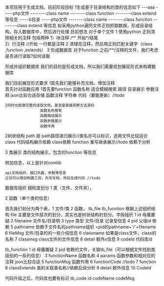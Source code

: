 本项目用于生成文档，目前阶段目标
1生成基于目录结构的类的信息如下
 ---aaa
 -----php文件
 --------class name
 --------class function
 --------class extend 等信息
 -----b目录
-----php文件
 --------class name
 --------class function
 --------class extend 等信息
拟采用python遍历文件正则抓取数据，形成目录结构，存入数据库中，然后进行处理
目前想法
对于单个文件
	1 使用python 正则清除相关的注释 包括两种
	 1）块注释 /** 开始*/结尾  
	 2）行注释 //开始 一行都是注释
	2 清理完注释，然后用正则匹配关键字（class ,function ,extends）
	3 形成数据库
	对于function 之前/**/注释的文件，我们考虑是否进行读取?如何读取

形成并组织数据库
我们的目的是形成文档，所以我们需要规划展现形式来构建数据库

我们目前展现形式要求
1首先我们能够补充文档，增加注释  
  首先针对函数应用
    1首先要function  函数名称 适合模糊搜索
    				路径     目录展示
    				参数注释  json比较合适存储
    				函数注释  字符串
    				代码（要能更新）//todo


    2同时也能够完整的读取文档，甚至是直接观察方法源码
                    函数名称搜索
                    函数路径展示
                    函数参数展示
                    函数作用

2树状结构
   path 层 path路径递归展示//类名亦可以标识，选用文件比较适合
   class 代码结构展示依赖 class依赖
   function 重写继承展示//todo 依赖于分析

3 类展示
   类的结构展示，包含的function 等信息

附加信息，以上是针对comlib
    
    api文档组织，接口外露，参数等信息
 	之后可以增加构建工具，先写文档，然后生成代码 //todo


数据库组织
  细粒度划分
  1 类（文件、文件夹），
  
  2 函数（单个类的信息）


首先我们划分为两个表，1 文件/类 2 函数，
tb_file
tb_fucntion
根据上述组织结构
file 主要是文件层次的划分，其实也是树状结构的划分。字段组织
1 id 毋庸置疑
2 filename 文件名/目录明
3 type 类型 文件/目录 记录型信息
4 pid 父级id 依赖
5 pathname 依赖于文件名的pathname组织 =pid的pathname+'/'+filename
6 fileMsg 文件/目录的的一些介绍信息
6 classname 如果是class文件，class的名称
7 classmsg class文件的文件信息
8 detail 额外x信息
9  codeId 代码库id



tb_function 
1 id 毋庸置疑
2 pid 依赖的文件，关联tb_file（可以根据文件找到类级别的一系列信息）
3 functionName 函数名称
4 params 函数参数和相对应的注释 json比较合适
5 functionMsg 函数作用
6 functionCode //todo
7 function 
8 classExtends 类的关联类名称//依赖后续分析
9 detail 额外信息
10 CodeId



代码升级之后，代码库也要有标识
tb_code
id
codeName
codeMsg










